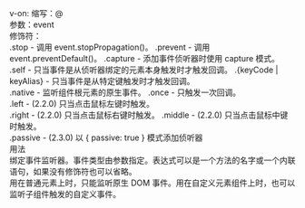 v-on:
缩写：@  
参数：event  
修饰符：  
.stop - 调用 event.stopPropagation()。 
.prevent - 调用 event.preventDefault()。 
.capture - 添加事件侦听器时使用 capture 模式。 
.self - 只当事件是从侦听器绑定的元素本身触发时才触发回调。 
.{keyCode | keyAlias} - 只当事件是从特定键触发时才触发回调。  
.native - 监听组件根元素的原生事件。 
.once - 只触发一次回调。  
.left - (2.2.0) 只当点击鼠标左键时触发。  
.right - (2.2.0) 只当点击鼠标右键时触发。 
.middle - (2.2.0) 只当点击鼠标中键时触发。  
.passive - (2.3.0) 以 { passive: true } 模式添加侦听器  
用法  
绑定事件监听器。事件类型由参数指定。表达式可以是一个方法的名字或一个内联语句，如果没有修饰符也可以省略。  
用在普通元素上时，只能监听原生 DOM 事件。用在自定义元素组件上时，也可以监听子组件触发的自定义事件。

  


